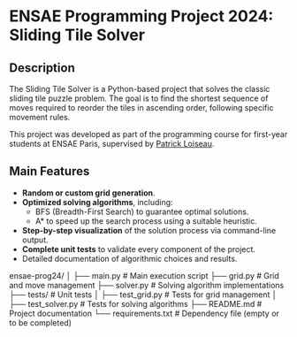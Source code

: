 # ENSAE Programming Project 2024: Sliding Tile Solver

## Description
The Sliding Tile Solver is a Python-based project that solves the classic sliding tile puzzle problem. The goal is to find the shortest sequence of moves required to reorder the tiles in ascending order, following specific movement rules.

This project was developed as part of the programming course for first-year students at ENSAE Paris, supervised by [Patrick Loiseau](mailto:patrick.loiseau@inria.fr).

## Main Features
- **Random or custom grid generation**.
- **Optimized solving algorithms**, including:
  - BFS (Breadth-First Search) to guarantee optimal solutions.
  - A* to speed up the search process using a suitable heuristic.
- **Step-by-step visualization** of the solution process via command-line output.
- **Complete unit tests** to validate every component of the project.
- Detailed documentation of algorithmic choices and results.

ensae-prog24/
│
├── main.py              # Main execution script
├── grid.py              # Grid and move management
├── solver.py            # Solving algorithm implementations
├── tests/               # Unit tests
│   ├── test_grid.py     # Tests for grid management
│   ├── test_solver.py   # Tests for solving algorithms
├── README.md            # Project documentation
└── requirements.txt     # Dependency file (empty or to be completed)

